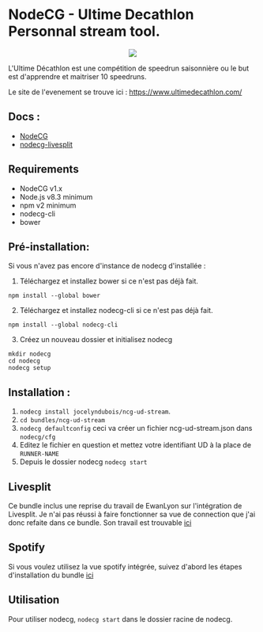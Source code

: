 # NodeCG - Ultime Decathlon Personnal stream tool.

<p align="center">
  <img src="https://github.com/jocelyndubois/ncg-ud-stream/blob/main/media/UD%20Tool.png?raw=true">
</p>

L'Ultime Décathlon est une compétition de speedrun saisonnière ou le but est d'apprendre et maitriser 10 speedruns.

Le site de l'evenement se trouve ici : https://www.ultimedecathlon.com/

## Docs :
- [NodeCG](https://nodecg.dev/)
- [nodecg-livesplit](https://github.com/EwanLyon/nodecg-livesplit)

## Requirements
- NodeCG v1.x
- Node.js v8.3 minimum
- npm v2 minimum
- nodecg-cli
- bower

## Pré-installation:
Si vous n'avez pas encore d'instance de nodecg d'installée :

1. Téléchargez et installez bower si ce n'est pas déjà fait.
```shell
npm install --global bower
```
2. Téléchargez et installez nodecg-cli si ce n'est pas déjà fait.
```shell
npm install --global nodecg-cli
```
3. Créez un nouveau dossier et initialisez nodecg
```shell
mkdir nodecg
cd nodecg
nodecg setup
```

## Installation :
1. `nodecg install jocelyndubois/ncg-ud-stream`. 
2. `cd bundles/ncg-ud-stream`
3. `nodecg defaultconfig` ceci va créer un fichier ncg-ud-stream.json dans `nodecg/cfg`
4. Editez le fichier en question et mettez votre identifiant UD à la place de `RUNNER-NAME`
5. Depuis le dossier nodecg `nodecg start`

## Livesplit
Ce bundle inclus une reprise du travail de EwanLyon sur l'intégration de Livesplit.
Je n'ai pas réussi à faire fonctionner sa vue de connection que j'ai donc refaite dans ce bundle.
Son travail est trouvable [ici](https://github.com/EwanLyon/nodecg-livesplit)

## Spotify
Si vous voulez utilisez la vue spotify intégrée, suivez d'abord les étapes d'installation du bundle [ici](https://github.com/EwanLyon/ncg-spotify)

## Utilisation
Pour utiliser nodecg, `nodecg start` dans le dossier racine de nodecg.
